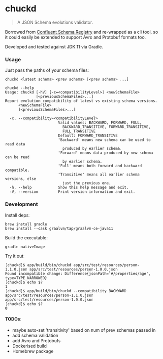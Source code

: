 # chuckd

> A JSON Schema evolutions validator.

Borrowed from [Confluent Schema Registry](https://github.com/confluentinc/schema-registry) and re-wrapped as a cli tool, so it could easily be extended to support Avro and Protobuf formats too.

Developed and tested against JDK 11 via Gradle.

### Usage

Just pass the paths of your schema files:
```
chuckd <latest schema> <prev schema> [<prev schema> ...]
```

```
chuckd --help
Usage: chuckd [-hV] [-c=<compatibilityLevel>] <newSchemaFile>
              [<previousSchemaFiles>...]
Report evolution compatibility of latest vs existing schema versions.
      <newSchemaFile>
      [<previousSchemaFiles>...]

  -c, --compatibility=<compatibilityLevel>
                        Valid values: BACKWARD, FORWARD, FULL,
                          BACKWARD_TRANSITIVE, FORWARD_TRANSITIVE,
                          FULL_TRANSITIVE
                        Default: FORWARD_TRANSITIVE
                        'Backward' means new schema can be used to read data
                          produced by earlier schema.
                        'Forward' means data produced by new schema can be read
                          by earlier schema.
                        'Full' means both forward and backward compatible.
                        'Transitive' means all earlier schema versions, else
                          just the previous one.
  -h, --help            Show this help message and exit.
  -V, --version         Print version information and exit.
```

### Development

Install deps:
```
brew install gradle
brew install --cask graalvm/tap/graalvm-ce-java11
```

Build the executable:
```
gradle nativeImage
```

Try it out:
```
[chuckd]$ app/build/bin/chuckd app/src/test/resources/person-1.1.0.json app/src/test/resources/person-1.0.0.json
Found incompatible change: Difference{jsonPath='#/properties/age', type=TYPE_NARROWED}
[chuckd]$ echo $?
1
[chuckd]$ app/build/bin/chuckd --compatibility BACKWARD app/src/test/resources/person-1.1.0.json app/src/test/resources/person-1.0.0.json
[chuckd]$ echo $?
0
```

#### TODOs:

- maybe auto-set 'transitivity' based on num of prev schemas passed in 
- add schema validation
- add Avro and Protobufs
- Dockerised build
- Homebrew package
